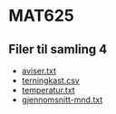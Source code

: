 # MAT625 

## Filer til samling 4



 * [aviser.txt](Data_behandling/aviser.txt)
 * [terningkast.csv](Data_behandling/terningkast.csv)
 * [temperatur.txt](Data_behandling/temperatur.txt)
 * [gjennomsnitt-mnd.txt](Data_behandling/gjennomsnitt-mnd.txt)


